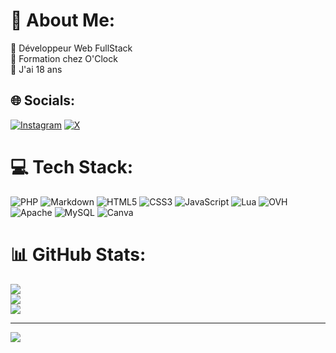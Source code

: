 # 💫 About Me:
🔭 Développeur Web FullStack<br>👯 Formation chez O'Clock<br>💬 J'ai 18 ans <br>


## 🌐 Socials:
[![Instagram](https://img.shields.io/badge/Instagram-%23E4405F.svg?logo=Instagram&logoColor=white)](https://instagram.com/https://www.instagram.com/douxzy75/?hl=fr) [![X](https://img.shields.io/badge/X-black.svg?logo=X&logoColor=white)](https://x.com/https://twitter.com/Romain84792819) 

# 💻 Tech Stack:
![PHP](https://img.shields.io/badge/php-%23777BB4.svg?style=flat&logo=php&logoColor=white) ![Markdown](https://img.shields.io/badge/markdown-%23000000.svg?style=flat&logo=markdown&logoColor=white) ![HTML5](https://img.shields.io/badge/html5-%23E34F26.svg?style=flat&logo=html5&logoColor=white) ![CSS3](https://img.shields.io/badge/css3-%231572B6.svg?style=flat&logo=css3&logoColor=white) ![JavaScript](https://img.shields.io/badge/javascript-%23323330.svg?style=flat&logo=javascript&logoColor=%23F7DF1E) ![Lua](https://img.shields.io/badge/lua-%232C2D72.svg?style=flat&logo=lua&logoColor=white) ![OVH](https://img.shields.io/badge/ovh-%23123F6D.svg?style=flat&logo=ovh&logoColor=#123F6D) ![Apache](https://img.shields.io/badge/apache-%23D42029.svg?style=flat&logo=apache&logoColor=white) ![MySQL](https://img.shields.io/badge/mysql-%2300000f.svg?style=flat&logo=mysql&logoColor=white) ![Canva](https://img.shields.io/badge/Canva-%2300C4CC.svg?style=flat&logo=Canva&logoColor=white)
# 📊 GitHub Stats:
![](https://github-readme-stats.vercel.app/api?username=Douxzy&theme=dark&hide_border=false&include_all_commits=true&count_private=true)<br/>
![](https://github-readme-streak-stats.herokuapp.com/?user=Douxzy&theme=dark&hide_border=false)<br/>
![](https://github-readme-stats.vercel.app/api/top-langs/?username=Douxzy&theme=dark&hide_border=false&include_all_commits=true&count_private=true&layout=compact)

---
[![](https://visitcount.itsvg.in/api?id=Douxzy&icon=3&color=1)](https://visitcount.itsvg.in)

<!-- Proudly created with GPRM ( https://gprm.itsvg.in ) -->
